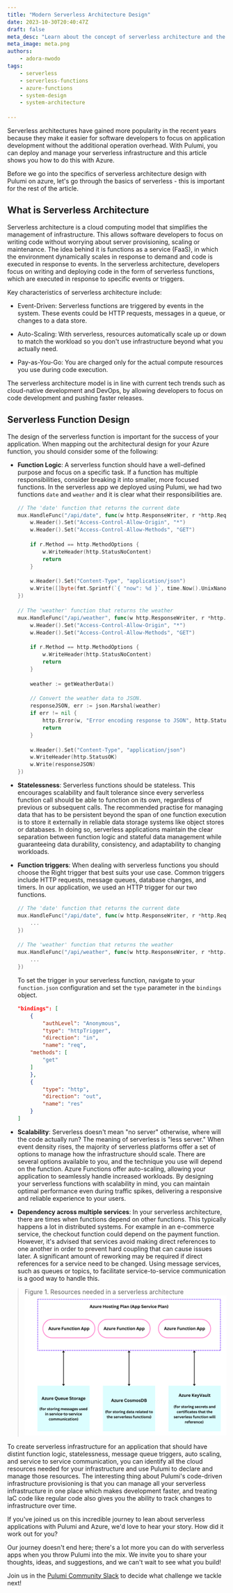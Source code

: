 ```yaml
---
title: "Modern Serverless Architecture Design"
date: 2023-10-30T20:40:47Z
draft: false
meta_desc: "Learn about the concept of serverless architecture and the different considerations to make when building out your serverless application."
meta_image: meta.png
authors:
    - adora-nwodo
tags:
    - serverless
    - serverless-functions
    - azure-functions
    - system-design
    - system-architecture

---
```


Serverless architectures have gained more popularity in the recent years because they make it easier for software developers to focus on application development without the additional operation overhead. With Pulumi, you can deploy and manage your serverless infrastructure and this article shows you how to do this with Azure.

Before we go into the specifics of serverless architecture design with Pulumi on azure, let's go
through the basics of serverless - this is important for the rest of the article.

## What is Serverless Architecture

Serverless architecture is a cloud computing model that simplifies the management of infrastructure. This allows software developers to focus on writing code without worrying
about server provisioning, scaling or maintenance. The idea behind it is functions as a service (FaaS), in which the environment dynamically scales in response to demand and code is executed in response to events. In the serverless architecture, developers focus on writing and deploying code in the form of serverless functions, which are executed in response to specific events or triggers.

Key characteristics of serverless architecture include:

- Event-Driven: Serverless functions are triggered by events in the system. These events could be HTTP requests, messages in a queue, or changes to a data store.

- Auto-Scaling: With serverless, resources automatically scale up or down to match the workload so you don't use infrastructure beyond what you actually need.

- Pay-as-You-Go: You are charged only for the actual compute resources you use during code execution.

The serverless architecture model is in line with current tech trends such as cloud-native development and DevOps, by allowing developers to focus on code development and pushing faster releases.

## Serverless Function Design

The design of the serverless function is important for the success of your application. When mapping out the architectural design for your Azure function, you should consider some of the following:

- **Function Logic**: A serverless function should have a well-defined purpose and focus on a specific task. If a function has multiple responsibilities, consider breaking it into smaller, more focused functions. In the serverless app we deployed using Pulumi, we had two functions `date` and `weather` and it is clear what their responsibilities are.

    ``` go
    // The 'date' function that returns the current date
	mux.HandleFunc("/api/date", func(w http.ResponseWriter, r *http.Request) {
		w.Header().Set("Access-Control-Allow-Origin", "*")
		w.Header().Set("Access-Control-Allow-Methods", "GET")

		if r.Method == http.MethodOptions {
			w.WriteHeader(http.StatusNoContent)
			return
		}

		w.Header().Set("Content-Type", "application/json")
		w.Write([]byte(fmt.Sprintf(`{ "now": %d }`, time.Now().UnixNano()/1000000)))
	})

    // The 'weather' function that returns the weather
	mux.HandleFunc("/api/weather", func(w http.ResponseWriter, r *http.Request) {
		w.Header().Set("Access-Control-Allow-Origin", "*")
		w.Header().Set("Access-Control-Allow-Methods", "GET")

		if r.Method == http.MethodOptions {
			w.WriteHeader(http.StatusNoContent)
			return
		}

		weather := getWeatherData()

		// Convert the weather data to JSON.
		responseJSON, err := json.Marshal(weather)
		if err != nil {
			http.Error(w, "Error encoding response to JSON", http.StatusInternalServerError)
			return
		}

		w.Header().Set("Content-Type", "application/json")
		w.WriteHeader(http.StatusOK)
		w.Write(responseJSON)
	})
    ```

- **Statelessness**: Serverless functions should be stateless. This encourages scalability and fault tolerance since every serverless function call should be able to function on its own, regardless of previous or subsequent calls. The recommended practise for managing data that has to be persistent beyond the span of one function execution is to store it externally in reliable data storage systems like object stores or databases. In doing so, serverless applications maintain the clear separation between function logic and stateful data management while guaranteeing data durability, consistency, and adaptability to changing workloads.

- **Function triggers**: When dealing with serverless functions you should choose the Right trigger that best suits your use case. Common triggers include HTTP requests, message queues, database changes, and timers. In our application, we used an HTTP trigger for our two functions.

    ``` go
    // The 'date' function that returns the current date
	mux.HandleFunc("/api/date", func(w http.ResponseWriter, r *http.Request) {
        ...
	})

    // The 'weather' function that returns the weather
	mux.HandleFunc("/api/weather", func(w http.ResponseWriter, r *http.Request) {
        ...
	})
    ```

    To set the trigger in your serverless function, navigate to your `function.json` configuration and set the `type` parameter in the `bindings` object.

    ``` json
    "bindings": [
        {
            "authLevel": "Anonymous",
            "type": "httpTrigger",
            "direction": "in",
            "name": "req",
        "methods": [
            "get"
        ]
        },
        {
            "type": "http",
            "direction": "out",
            "name": "res"
        }
    ]

    ```

- **Scalability**: Serverless doesn't mean "no server" otherwise, where will the code actually run? The meaning of serverless is "less server." When event density rises, the majority of serverless platforms offer a set of options to manage how the infrastructure should scale. There are several options available to you, and the technique you use will depend on the function. Azure Functions offer auto-scaling, allowing your application to seamlessly handle increased workloads.  By designing your serverless functions with scalability in mind, you can maintain optimal performance even during traffic spikes, delivering a responsive and reliable experience to your users.

- **Dependency across multiple services**: In your serverless architecture, there are times when functions depend on other functions. This typically happens a lot in distributed systems. For example in an e-commerce service, the checkout function could depend on the payment function. However, it's advised that services avoid making direct references to one another in order to prevent hard coupling that can cause issues later. A significant amount of reworking may be required if direct references for a service need to be changed. Using message services, such as queues or topics, to facilitate service-to-service communication is a good way to handle this.

> Figure 1. Resources needed in a serverless architecture
![serverless-resources](./serverless-resources.png)

To create serverless infrastructure for an application that should have distint function logic, statelessness, message queue triggers, auto scaling, and service to service communication, you can identify all the cloud resources needed for your infrastructure and use Pulumi to declare and manage those resources. The interesting thing about Pulumi's code-driven infrastructure provisioning is that you can manage all your serverless infrastructure in one place which makes development faster, and treating IaC code like regular code also gives you the ability to track changes to infrastructure over time.

If you've joined us on this incredible journey to lean about serverless applications with Pulumi and Azure, we'd love to hear your story. How did it work out for you?

Our journey doesn't end here; there's a lot more you can do with serverless apps when you throw Pulumi into the mix. We invite you to share your thoughts, ideas, and suggestions, and we can't wait to see what you build!

Join us in the [Pulumi Community Slack](https://slack.pulumi.com) to decide what challenge we tackle next!
